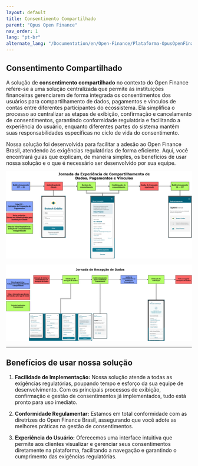 ```yaml
---
layout: default
title: Consentimento Compartilhado
parent: "Opus Open Finance"
nav_order: 1
lang: "pt-br"
alternate_lang: "/Documentation/en/Open-Finance/Plataforma-OpusOpenFinance/Consentimento_Compartilhado/ConsentCompart/"
---
```


## Consentimento Compartilhado

A solução de **consentimento compartilhado** no contexto do Open Finance refere-se a uma solução centralizada que permite às instituições financeiras gerenciarem de forma integrada os consentimentos dos usuários para compartilhamento de dados, pagamentos e vínculos de contas entre diferentes participantes do ecossistema. Ela simplifica o processo ao centralizar as etapas de exibição, confirmação e cancelamento de consentimentos, garantindo conformidade regulatória e facilitando a experiência do usuário, enquanto diferentes partes do sistema mantêm suas responsabilidades específicas no ciclo de vida do consentimento.

Nossa solução foi desenvolvida para facilitar a adesão ao Open Finance Brasil, atendendo às exigências regulatórias de forma eficiente. Aqui, você encontrará guias que explicam, de maneira simples, os benefícios de usar nossa solução e o que é necessário ser desenvolvido por sua equipe.

![Jornada da Experiência de Compartilhamento de Dados, Pagamentos e Vínculos](docs/pt-br/Open-Finance/Plataforma-OpusOpenFinance/Consentimento_Compartilhado/images/Diagrama-Webview-Transmissao.png)

![Jornada de Recepção de Dados](docs/pt-br/Open-Finance/Plataforma-OpusOpenFinance/Consentimento_Compartilhado/images/Diagrama-Webview-Recepcao.png)

---

## Benefícios de usar nossa solução

1. **Facilidade de Implementação:**
Nossa solução atende a todas as exigências regulatórias, poupando tempo e esforço da sua equipe de desenvolvimento. Com os principais processos de exibição, confirmação e gestão de consentimentos já implementados, tudo está pronto para uso imediato.

2. **Conformidade Regulamentar:**
Estamos em total conformidade com as diretrizes do Open Finance Brasil, assegurando que você adote as melhores práticas na gestão de consentimentos.

3. **Experiência do Usuário:**
Oferecemos uma interface intuitiva que permite aos clientes visualizar e gerenciar seus consentimentos diretamente na plataforma, facilitando a navegação e garantindo o cumprimento das exigências regulatórias.
